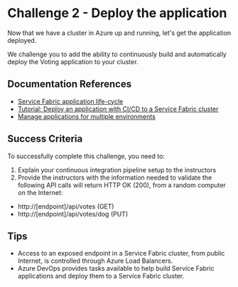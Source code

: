 # Challenge 2 - Deploy the application

Now that we have a cluster in Azure up and running, let's get the application deployed. 

We challenge you to add the ability to continuously build and automatically deploy the Voting application to your cluster.

## Documentation References

- [Service Fabric application life-cycle](https://docs.microsoft.com/en-us/azure/service-fabric/service-fabric-application-lifecycle)
- [Tutorial: Deploy an application with CI/CD to a Service Fabric cluster](https://docs.microsoft.com/en-us/azure/service-fabric/service-fabric-tutorial-deploy-app-with-cicd-vsts)
- [Manage applications for multiple environments](https://docs.microsoft.com/en-us/azure/service-fabric/service-fabric-manage-multiple-environment-app-configuration)

## Success Criteria

To successfully complete this challenge, you need to: 

1. Explain your continuous integration pipeline setup to the instructors
2. Provide the instructors with the information needed to validate the following API calls will return HTTP OK (200), from a random computer on the Internet:

- http://[endpoint]/api/votes (GET)
- http://[endpoint]/api/votes/dog (PUT)

## Tips

- Access to an exposed endpoint in a Service Fabric cluster, from public Internet, is controlled through Azure Load Balancers.
- Azure DevOps provides tasks available to help build Service Fabric applications and deploy them to a Service Fabric cluster.